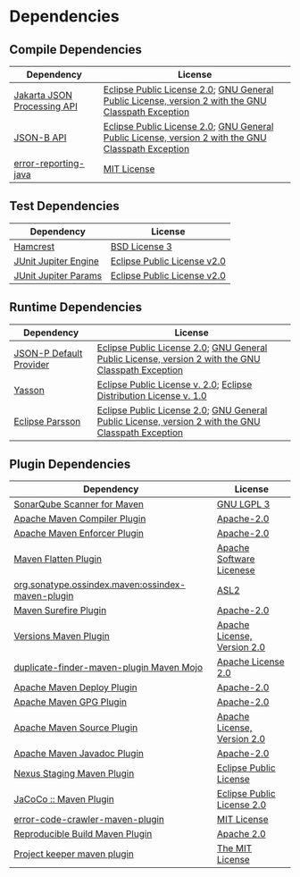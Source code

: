 <!-- @formatter:off -->
# Dependencies

## Compile Dependencies

| Dependency                       | License                                                                                                      |
| -------------------------------- | ------------------------------------------------------------------------------------------------------------ |
| [Jakarta JSON Processing API][0] | [Eclipse Public License 2.0][1]; [GNU General Public License, version 2 with the GNU Classpath Exception][2] |
| [JSON-B API][3]                  | [Eclipse Public License 2.0][1]; [GNU General Public License, version 2 with the GNU Classpath Exception][2] |
| [error-reporting-java][4]        | [MIT License][5]                                                                                             |

## Test Dependencies

| Dependency                | License                          |
| ------------------------- | -------------------------------- |
| [Hamcrest][6]             | [BSD License 3][7]               |
| [JUnit Jupiter Engine][8] | [Eclipse Public License v2.0][9] |
| [JUnit Jupiter Params][8] | [Eclipse Public License v2.0][9] |

## Runtime Dependencies

| Dependency                   | License                                                                                                      |
| ---------------------------- | ------------------------------------------------------------------------------------------------------------ |
| [JSON-P Default Provider][0] | [Eclipse Public License 2.0][1]; [GNU General Public License, version 2 with the GNU Classpath Exception][2] |
| [Yasson][10]                 | [Eclipse Public License v. 2.0][11]; [Eclipse Distribution License v. 1.0][12]                               |
| [Eclipse Parsson][13]        | [Eclipse Public License 2.0][1]; [GNU General Public License, version 2 with the GNU Classpath Exception][2] |

## Plugin Dependencies

| Dependency                                              | License                           |
| ------------------------------------------------------- | --------------------------------- |
| [SonarQube Scanner for Maven][14]                       | [GNU LGPL 3][15]                  |
| [Apache Maven Compiler Plugin][16]                      | [Apache-2.0][17]                  |
| [Apache Maven Enforcer Plugin][18]                      | [Apache-2.0][17]                  |
| [Maven Flatten Plugin][19]                              | [Apache Software Licenese][17]    |
| [org.sonatype.ossindex.maven:ossindex-maven-plugin][20] | [ASL2][21]                        |
| [Maven Surefire Plugin][22]                             | [Apache-2.0][17]                  |
| [Versions Maven Plugin][23]                             | [Apache License, Version 2.0][17] |
| [duplicate-finder-maven-plugin Maven Mojo][24]          | [Apache License 2.0][25]          |
| [Apache Maven Deploy Plugin][26]                        | [Apache-2.0][17]                  |
| [Apache Maven GPG Plugin][27]                           | [Apache-2.0][17]                  |
| [Apache Maven Source Plugin][28]                        | [Apache License, Version 2.0][17] |
| [Apache Maven Javadoc Plugin][29]                       | [Apache-2.0][17]                  |
| [Nexus Staging Maven Plugin][30]                        | [Eclipse Public License][31]      |
| [JaCoCo :: Maven Plugin][32]                            | [Eclipse Public License 2.0][33]  |
| [error-code-crawler-maven-plugin][34]                   | [MIT License][35]                 |
| [Reproducible Build Maven Plugin][36]                   | [Apache 2.0][21]                  |
| [Project keeper maven plugin][37]                       | [The MIT License][38]             |

[0]: https://github.com/eclipse-ee4j/jsonp
[1]: https://projects.eclipse.org/license/epl-2.0
[2]: https://projects.eclipse.org/license/secondary-gpl-2.0-cp
[3]: https://github.com/jakartaee/jsonb-api
[4]: https://github.com/exasol/error-reporting-java/
[5]: https://github.com/exasol/error-reporting-java/blob/main/LICENSE
[6]: http://hamcrest.org/JavaHamcrest/
[7]: http://opensource.org/licenses/BSD-3-Clause
[8]: https://junit.org/junit5/
[9]: https://www.eclipse.org/legal/epl-v20.html
[10]: https://projects.eclipse.org/projects/ee4j.yasson
[11]: http://www.eclipse.org/legal/epl-v20.html
[12]: http://www.eclipse.org/org/documents/edl-v10.php
[13]: https://github.com/eclipse-ee4j/parsson
[14]: http://sonarsource.github.io/sonar-scanner-maven/
[15]: http://www.gnu.org/licenses/lgpl.txt
[16]: https://maven.apache.org/plugins/maven-compiler-plugin/
[17]: https://www.apache.org/licenses/LICENSE-2.0.txt
[18]: https://maven.apache.org/enforcer/maven-enforcer-plugin/
[19]: https://www.mojohaus.org/flatten-maven-plugin/
[20]: https://sonatype.github.io/ossindex-maven/maven-plugin/
[21]: http://www.apache.org/licenses/LICENSE-2.0.txt
[22]: https://maven.apache.org/surefire/maven-surefire-plugin/
[23]: https://www.mojohaus.org/versions/versions-maven-plugin/
[24]: https://basepom.github.io/duplicate-finder-maven-plugin
[25]: http://www.apache.org/licenses/LICENSE-2.0.html
[26]: https://maven.apache.org/plugins/maven-deploy-plugin/
[27]: https://maven.apache.org/plugins/maven-gpg-plugin/
[28]: https://maven.apache.org/plugins/maven-source-plugin/
[29]: https://maven.apache.org/plugins/maven-javadoc-plugin/
[30]: http://www.sonatype.com/public-parent/nexus-maven-plugins/nexus-staging/nexus-staging-maven-plugin/
[31]: http://www.eclipse.org/legal/epl-v10.html
[32]: https://www.jacoco.org/jacoco/trunk/doc/maven.html
[33]: https://www.eclipse.org/legal/epl-2.0/
[34]: https://github.com/exasol/error-code-crawler-maven-plugin/
[35]: https://github.com/exasol/error-code-crawler-maven-plugin/blob/main/LICENSE
[36]: http://zlika.github.io/reproducible-build-maven-plugin
[37]: https://github.com/exasol/project-keeper/
[38]: https://github.com/exasol/project-keeper/blob/main/LICENSE
